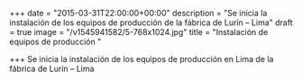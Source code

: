 +++
date = "2015-03-31T22:00:00+00:00"
description = "Se inicia la instalación de los equipos de producción de la fábrica de Lurín – Lima"
draft = true
image = "/v1545941582/5-768x1024.jpg"
title = "Instalación de equipos de producción "

+++
Se inicia la instalación de los equipos de producción en Lima de la fábrica de Lurín – Lima